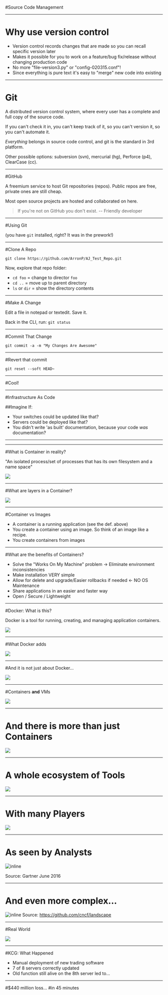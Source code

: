 #Source Code Management

---

# Why use version control

 - Version control records changes that are made so you can recall specific version later
 - Makes it possible for you to work on a feature/bug fix/release without changing production code
 - No more "file-version3.py" or "config-020315.conf"!
 - Since everything is pure text it's easy to "merge" new code into existing

---

# Git

A distributed version control system, where every user has a complete and full copy of the source code.  

If you can't check it in, you can't keep track of it, so you can't version it, so you can't automate it.

*Everything* belongs in source code control, and git is the standard in 3rd platform.

Other possible options: subversion (svn), mercurial (hg), Perforce (p4), ClearCase (cc).

---

#GitHub

A freemium service to host Git repositories (repos). Public repos are free, private ones are still cheap.

Most open source projects are hosted and collaborated on here.

> If you're not on GitHub you don't exist.
-- Friendly developer

---

#Using Git

(you have `git` installed, right?  It was in the prework!)

---

#Clone A Repo

`git clone https://github.com/ArronP/AJ_Test_Repo.git`

Now, explore that repo folder:

* `cd foo` = change to director `foo`
* `cd ..` = move up to parent directory
* `ls` or `dir` = show the directory contents

---

#Make A Change

Edit a file in notepad or textedit. Save it.

Back in the CLI, run: `git status`

---

#Commit That Change

`git commit -a -m "My Changes Are Awesome"`

---

#Revert that commit

`git reset --soft HEAD~`

---

#Cool!

---

#Infrastructure As Code

##Imagine If:
* Your switches could be updated like that?
* Servers could be deployed like that?
* You didn't write 'as built' documentation, because your code *was* documentation?

---

---

#What is Container in reality?

"An isolated process/set of processes that has its own filesystem and a name space"

![](http://i.imgur.com/H5o0E0m.jpg)


---

#What are layers in a Container?

![](http://i.imgur.com/kx77xdz.jpg)

---

#Container vs Images
* A container is a running application (see the def. above)
* You create a container using an image. So think of an image like a recipe.
* You create containers from images

---

#What are the benefits of Containers?

* Solve the "Works On My Machine" problem -> Eliminate environment inconsistencies
* Make installation VERY simple
* Allow for delete and upgrade/Easier rollbacks if needed <- NO OS Maintenance
* Share applications in an easier and faster way
* Open / Secure / Lightweight

---


#Docker: What is this?

Docker is a tool for running, creating, and managing application containers.


![](http://i.imgur.com/rlHa0Vw.jpg)

---

#What Docker adds

![](http://i.imgur.com/w6svnfS.jpg)

---

#And it is not just about Docker...

![](http://i.imgur.com/b9m2FK5.jpg)

---

#Containers **and** VMs


![](http://i.imgur.com/hnGl9EU.jpg)

---

# And there is more than just Containers


![](http://i.imgur.com/bTNL1KK.jpg)

---

# A whole ecosystem of Tools

![](http://i.imgur.com/Ni7Qvgd.jpg)

---

# With many Players
![](http://i.imgur.com/t91EPXJ.jpg)

---

# As seen by Analysts            
![inline](./images/GartnerContainersOptionsJune2016.png)

Source: Gartner June 2016

---

# And even more complex...
![inline](./images/CloudNativeLandscape_v0.9.2.jpg)
Source: https://github.com/cncf/landscape

---

#Real World

![](https://infocus.emc.com/wp-content/uploads/2012/08/KCG.jpg)

---

#KCG: What Happened

* Manual deployment of new trading software
* 7 of 8 servers correctly updated
* Old function still alive on the 8th server led to…

---

#$440 million loss...
#in 45 minutes
